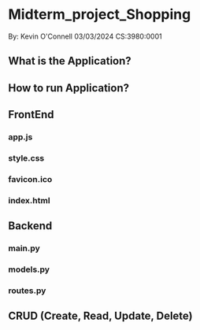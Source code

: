 # Midterm_project_Shopping

By: Kevin O'Connell
03/03/2024
CS:3980:0001

## What is the Application?

## How to run Application?

## FrontEnd

### app.js

### style.css

### favicon.ico

### index.html

## Backend

### main.py

### models.py

### routes.py

## CRUD (Create, Read, Update, Delete)


